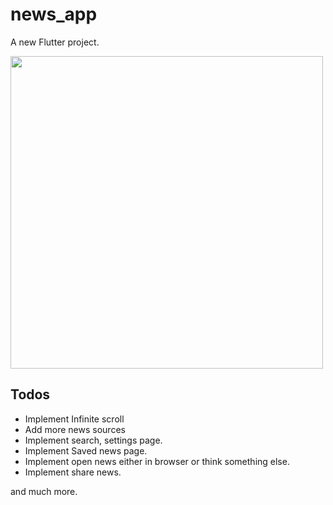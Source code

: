 # news_app

A new Flutter project.

<img src="https://github.com/PiyushSuthar/newsy/assets/32237558/383c501a-2141-4e04-a52d-80537394a17f" height="500px" />

## Todos

- Implement Infinite scroll
- Add more news sources
- Implement search, settings page.
- Implement Saved news page.
- Implement open news either in browser or think something else.
- Implement share news.

and much more.
